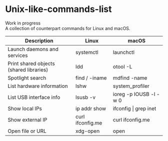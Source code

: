 # Unix-like-commands-list
Work in progress  
A collection of counterpart commands for Linux and macOS.

|**Description**|**Linux**|**macOS**|
-----------|------|-----|
|Launch daemons and services|systemctl|launchctl|
|Print shared objects (shared libraries)|ldd |otool -L|
|Spotlight search|find / -iname|mdfind -name|
|List hardware information|lshw|system_profiler|
|List USB interface info|lsusb -v|ioreg -p IOUSB -l -w 0|
|Show local IPs|ip addr show|ifconfig \| grep inet|
|Show external IP|curl ifconfig.me|curl ifconfig.me|
|Open file or URL|xdg-open|open|
